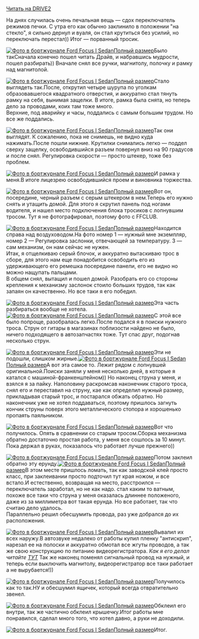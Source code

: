 [Читать на DRIVE2](https://www.drive2.ru/l/470355407395619161/)

На днях случилась очень печальная вещь — сдох переключатель режимов печки. С утра его как обычно заклинило в положении "на стекло", я сильно дернул и вуаля, он стал крутиться без усилий, но переключать перестал)) Итог — порванный тросик.

[![Фото в бортжурнале Ford Focus I Sedan](https://a.d-cd.net/317ef91s-960.jpg)Полный размер](https://a.d-cd.net/317ef91s-1920.jpg)Было такСначала конечно пошел читать Драйв, и набравшись мудрости, пошел разбирать)) Вначале снял все ручки, магнитолу, полочку и рамку над магнитолой.

[![Фото в бортжурнале Ford Focus I Sedan](https://a.d-cd.net/e57ef91s-960.jpg)Полный размер](https://a.d-cd.net/e57ef91s-1920.jpg)Стало выглядеть так.После, открутил четыре шурупа по уголкам образовавшегося квадратного отверстия, и аккуратно стал тянуть рамку на себя, вынимая защелки. В итоге, рамка была снята, но теперь дело за проводами, коих там тоже много.  
Верхние, под аварийку и часы, поддались с самым большим трудом. Но все же поддались.

[![Фото в бортжурнале Ford Focus I Sedan](https://a.d-cd.net/1d7ef91s-960.jpg)Полный размер](https://a.d-cd.net/1d7ef91s-1920.jpg)Так они выглядят. К сожалению, пока не снимешь, не видно куда нажимать.После пошли нижние. Крутилки снимались легко — поддел сверху защелку, освободившийся разъем повернул вниз на 90 градусов и после снял. Регулировка скорости — просто штекер, тоже без проблем.

[![Фото в бортжурнале Ford Focus I Sedan](https://a.d-cd.net/fd7ef91s-960.jpg)Полный размер](https://a.d-cd.net/fd7ef91s-1920.jpg)И рамка у меня.В итоге лицезрею освободившийся проем и виновника торжества.

[![Фото в бортжурнале Ford Focus I Sedan](https://a.d-cd.net/eb7ef91s-960.jpg)Полный размер](https://a.d-cd.net/eb7ef91s-1920.jpg)Вот он, посередине, черный разъем с серым штекером в нем.Теперь его нужно снять и утащить домой. Для этого я скрутил панель под ногами водителя, и нашел место подключения блока тросиков с лопнувшим тросом. Тут я не фотографировал, поэтому фото с FFCLUB.

[![Фото в бортжурнале Ford Focus I Sedan](https://a.d-cd.net/5c61f91s-960.jpg)Полный размер](https://a.d-cd.net/5c61f91s-1920.jpg)Находится справа над воздуховодом.На фото номер 1 — нужный мне экземпляр, номер 2 — Регулировка заслонки, отвечающей за температуру. 3 — сам механизм, он нам сейчас не нужен.  
Итак, я отщелкиваю серый блочок, и аккуратно вытаскиваю трос в сборе, для этого нам еще понадобится освободить его из удерживающего его ремешка посередине панели, его не видно но можно нащупать пальцами.  
В общем снял, вытащил и пошел домой. Разобрать его со стороны крепления к механизму заслонок стоило больших трудов, так как запаян он качественно. Но все таки я его победил.

[![Фото в бортжурнале Ford Focus I Sedan](https://a.d-cd.net/bf11f91s-960.jpg)Полный размер](https://a.d-cd.net/bf11f91s-1920.jpg)Эта часть разбираться вообще не хотела.[![Фото в бортжурнале Ford Focus I Sedan](https://a.d-cd.net/ff11f91s-960.jpg)Полный размер](https://a.d-cd.net/ff11f91s-1920.jpg)С этой все было попроще, разобралась легко.После подался я в поиски нужного троса. Струн от гитары в магазинах поблизости найдено не было, ничего подходящего в автозапчастях тоже. Тут спас друг, подогнав несколько струн.

[![Фото в бортжурнале Ford Focus I Sedan](https://a.d-cd.net/70fef91s-960.jpg)Полный размер](https://a.d-cd.net/70fef91s-1920.jpg)Эти не подошли, слишком жирные.[![Фото в бортжурнале Ford Focus I Sedan](https://a.d-cd.net/cfef91s-960.jpg)Полный размер](https://a.d-cd.net/cfef91s-1920.jpg)А вот эта самое то. Лежит рядом с лопнувшей оригинальной.Поиски заняли у меня несколько дней, в которые я катался с машиной-франкенштейном)) Но наконец струна у меня, и взялся я за пайку. Наполовину раскромсав наконечник старого троса, снял его и переставил на струну, кае как определил нужный размер, прикладывая старый трос, и постарался обжать обратно. Но наконечник уже не хотел поддаваться, поэтому пришлось загнуть кончик струны поверх этого металлического стопора и хорошенько пропаять паяльником.

[![Фото в бортжурнале Ford Focus I Sedan](https://a.d-cd.net/9b7ef91s-960.jpg)Полный размер](https://a.d-cd.net/9b7ef91s-1920.jpg)Вот что получилось. Опять в сравнении со старым тросом.Сборка механизма обратно достаточно простая работа, у меня все сошлось за 10 минут. Пока держал в руках, показалось что работает лучше прежнего))

[![Фото в бортжурнале Ford Focus I Sedan](https://a.d-cd.net/3f7ef91s-960.jpg)Полный размер](https://a.d-cd.net/3f7ef91s-1920.jpg)Потом заклеил обратно эту ерунду.[![Фото в бортжурнале Ford Focus I Sedan](https://a.d-cd.net/30fef91s-960.jpg)Полный размер](https://a.d-cd.net/30fef91s-1920.jpg)В этом месте пришлось ломать, так как заводской клей просто класс, при заклеивании просто подточил тут края ножом, и все встало.И естественно, возвращая на место, расстроился — переключатель заработал, но не как надо. стал каким то ватным, похоже все таки что струна у меня оказалась длиннее положеного, даже из за миллиметра вот такая ерунда. Но все работает, так что считаю дело удалось.  
Параллельно решил обесшумить провода, раз уже добрался до их расположения.

[![Фото в бортжурнале Ford Focus I Sedan](https://a.d-cd.net/2fef91s-960.jpg)Полный размер](https://a.d-cd.net/2fef91s-1920.jpg)Вывалил их всех наружу.В автозвуке недалеко от работы купил пленку "антискрип", нарезал ее на полоски и аккуратно обмотал все жгуты проводов, а так же свою конструкцию по питанию видеорегистратора. *Как я его делал читайте [ТУТ](/l/458740991193552341/)* Так же наконец поменял сигнальный провод на нужный, и теперь если выключить магнитолу, видеорегистратор все таки работает а не вырубается!))

[![Фото в бортжурнале Ford Focus I Sedan](https://a.d-cd.net/4afef91s-960.jpg)Полный размер](https://a.d-cd.net/4afef91s-1920.jpg)Получилось как то так.НУ и обесшумил ящичек, который всегда отвратительно звенел.

[![Фото в бортжурнале Ford Focus I Sedan](https://a.d-cd.net/1afef91s-960.jpg)Полный размер](https://a.d-cd.net/1afef91s-1920.jpg)Обклеил его внутри, так же частично обклеил крышечку.Итог работы мне понравился, сделал много того, что хотел давно, а руки не доходили.

[![Фото в бортжурнале Ford Focus I Sedan](https://a.d-cd.net/6fef91s-960.jpg)Полный размер](https://a.d-cd.net/6fef91s-1920.jpg)Итог. 